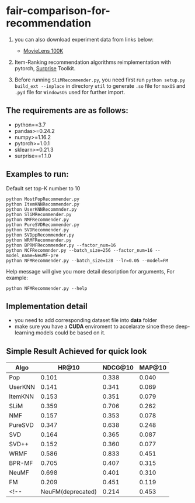 <!--
 * @Author: Yu Di
 * @Date: 2019-09-29 10:33:55
 * @LastEditors: Yudi
 * @LastEditTime: 2019-10-30 14:50:41
 * @Company: Cardinal Operation
 * @Email: yudi@shanshu.ai
 * @Description: 
 -->

# fair-comparison-for-recommendation

1. you can also download experiment data from links below: 
    - [MovieLens 100K](https://grouplens.org/datasets/movielens/100k/)

2. Item-Ranking recommendation algorithms reimplementation with pytorch, [Surprise](https://github.com/NicolasHug/Surprise) Toolkit.

3. Before running `SliMRecommender.py`, you need first run `python setup.py build_ext --inplace` in directory `util` to generate `.so` file for `maxOS` and `.pyd` file for `WindowsOS` used for further import.

## The requirements are as follows:

* python==3.7
* pandas>=0.24.2
* numpy>=1.16.2
* pytorch>=1.0.1
* sklearn>=0.21.3
* surprise==1.1.0

## Examples to run:

Default set top-K number to 10

```
python MostPopRecommender.py
python ItemKNNRecommender.py
python UserKNNRecommnder.py
python SliMRecommender.py
python NMFRecommender.py
python PureSVDRecommender.py
python SVDRecommender.py
python SVDppRecommender.py
python WRMFRecommender.py
python BPRMFRecommender.py --factor_num=16
python NCFRecommnder.py --batch_size=256 --factor_num=16 --model_name=NeuMF-pre
python NFMRecommender.py --batch_size=128 --lr=0.05 --model=FM
```

Help message will give you more detail description for arguments, For example:

```
python NFMRecommender.py --help
```

## Implementation detail

- you need to add corresponding dataset file into **data** folder
- make sure you have a **CUDA** enviroment to accelarate since these deep-learning models could be based on it.

## Simple Result Achieved for quick look

| Algo | HR@10 | NDCG@10 | MAP@10 |
| ------ | ------ | ------ | -- |
| Pop | 0.101  | 0.338 | 0.040 |
| UserKNN | 0.141  | 0.341 | 0.069 |
| ItemKNN | 0.153  | 0.351 | 0.079 |
| SLiM | 0.359 | 0.706 | 0.262 |
| NMF | 0.157 | 0.353 | 0.078 |
| PureSVD | 0.347 | 0.638 | 0.248 |
| SVD | 0.164 | 0.365 | 0.087 |
| SVD++ | 0.152 | 0.360 | 0.077 |
| WRMF | 0.586 | 0.833 | 0.451 |
| BPR-MF | 0.705 | 0.407 | 0.315 |
| NeuMF | 0.698  | 0.401 | 0.310 |
| FM | 0.209 | 0.451 | 0.119 |
<!-- | NeuFM(deprecated) | 0.214  | 0.453 | 0.119 | -->
